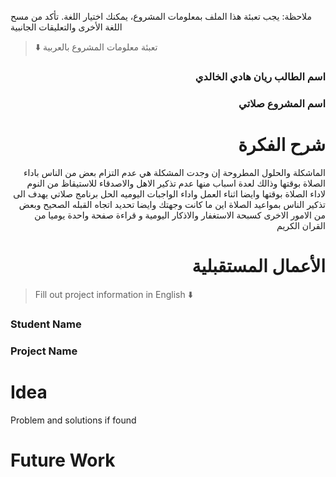 
ملاحظة: يجب تعبئة هذا الملف بمعلومات المشروع، يمكنك اختيار اللغة. تأكد من مسح اللغة الأخرى والتعليقات الجانبية 
> ⬇️ تعبئة معلومات المشروع بالعربية  

<div dir="rtl">
  
### اسم الطالب ريان هادي الخالدي 


### اسم المشروع صلاتي 


# شرح الفكرة
الماشكلة والحلول المطروحة إن وجدت
المشكلة هي عدم التزام بعض من الناس باداء الصلاة بوقتها وذالك لعدة اسباب منها عدم تذكير الاهل والاصدقاء للاستيقاظ من النوم لاداء الصلاة بوقتها وايضا اثناء العمل واداء الواجبات اليوميه 
الحل برنامج صلاتي يهدف الى تذكير الناس بمواعيد الصلاة اين ما كانت وجهتك وايضا تحديد اتجاه القبله الصحيح وبعض من الامور الاخرى كسبحة الاستغفار والاذكار اليومية و قراءة صفحة واحدة يوميا من القران الكريم


# الأعمال المستقبلية


</div>

> Fill out project information in English ⬇️
### Student Name


### Project Name

# Idea
Problem and solutions if found 


# Future Work 


